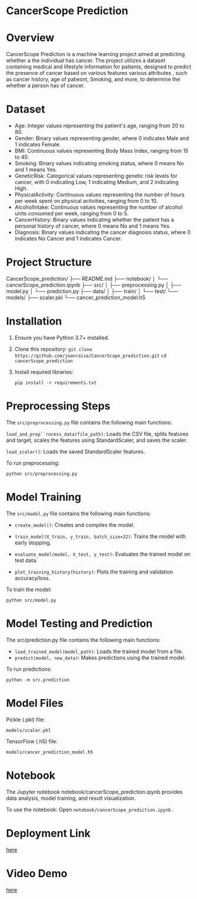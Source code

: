 # CancerScope Prediction

# Overview
CancerScope Prediction is a machine learning project aimed at predicting whether a the individual has cancer. The project utilizes a dataset containing  medical and lifestyle information for  patients, designed to predict the presence of cancer based on various features various attributes , such as cancer history, age of patiesnt, Smoking, and more, to determine the whether a person has of cancer.

# Dataset
* Age: Integer values representing the patient's age, ranging from 20 to 80.
* Gender: Binary values representing gender, where 0 indicates Male and 1 indicates Female.
* BMI: Continuous values representing Body Mass Index, ranging from 15 to 40.
* Smoking: Binary values indicating smoking status, where 0 means No and 1 means Yes.
* GeneticRisk: Categorical values representing genetic risk levels for cancer, with 0 indicating Low, 1 indicating Medium, and 2 indicating High.
* PhysicalActivity: Continuous values representing the number of hours per week spent on physical activities, ranging from 0 to 10.
* AlcoholIntake: Continuous values representing the number of alcohol units consumed per week, ranging from 0 to 5.
* CancerHistory: Binary values indicating whether the patient has a personal history of cancer, where 0 means No and 1 means Yes.
* Diagnosis: Binary values indicating the cancer diagnosis status, where 0 indicates No Cancer and 1 indicates Cancer.

# Project Structure

CancerScope_prediction/ ├── README.md ├── notebook/ │ └── cancerScope_prediction.ipynb ├── src/ │ ├── preprocessing.py │ ├── model.py │ └── prediction.py ├── data/ │ ├── train/ │ └── test/ └── models/ ├── scaler.pkl └── cancer_prediction_model.h5
    
# Installation

1. Ensure you have Python 3.7+ installed.

2. Clone this repository:
    `git clone https://github.com/jeanraisa/CancerScope_prediction.git`
    `cd cancerScope_prediction`

3. Install required libraries:

    `pip install -r requirements.txt`

# Preprocessing Steps

The `src/preprocessing.py` file contains the following main functions:

`load_and_prep``rocess_data(file_path)`: Loads the CSV file, splits features and target, scales the features using StandardScaler, and saves the scaler.

`load_scaler()`: Loads the saved StandardScaler features.

To run preprocessing:

`python src/preprocessing.py`

# Model Training

The `src/model.py` file contains the following main functions:

* `create_model()`: Creates and compiles the  model.

* `train_model(X_train, y_train, batch_size=32)`: Trains the model with early stopping.
* `evaluate_model(model, X_test, y_test)`: Evaluates the trained model on test data.
* `plot_training_history(history)`: Plots the training and validation accuracy/loss.

To train the model:

`python src/model.py`

# Model Testing and Prediction

The src/prediction.py file contains the following main functions:

* `load_trained_model(model_path)`: Loads the trained model from a file.
* `predict(model, new_data)`: Makes predictions using the trained model.

To run predictions:

`python -m src.prediction`

# Model Files

Pickle (.pkl) file:

`models/scaler.pkl`

TensorFlow (.h5) file:

`models/cancer_prediction_model.h5`


# Notebook

The Jupyter notebook notebook/cancerScope_prediction.ipynb provides data analysis, model training, and result visualization. 

To use the notebook:
Open `notebook/cancerScope_prediction.ipynb` .

# Deployment Link
[here](https://cancerscope-prediction.onrender.com/docs)

# Video Demo
[here](https://youtu.be/XKQeGxQq2R4?si=M1JUUzIPq0lyJjE4)
